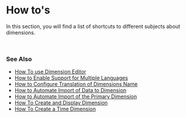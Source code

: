 # How to's
In this section, you will find a list of shortcuts to different subjects about dimensions.

<br/>

### See Also  

- [How To use Dimension Editor](howto/dimeditor.md)
- [How to Enable Support for Multiple Languages](howto/multilang.md)
- [How to Configure Translation of Dimensions Name](howto/transl.md)
- [How to Automate Import of Data to Dimension](howto/autoimport.md)
- [How to Automate Import of the Primary Dimension](howto/autocopy.md)
- [How To Create and Display Dimension](howto/createdim.md)
- [How To Create a Time Dimension](howto/timedim.md)